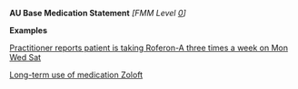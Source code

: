 **AU Base Medication Statement**  *[FMM Level [0](http://build.fhir.org/versions.html#maturity)]*

**Examples**

[Practitioner reports patient is taking Roferon-A three times a week on Mon Wed Sat](MedicationStatement-MedicationStatementexample0.html)

[Long-term use of medication Zoloft](MedicationStatement-MedicationStatementexample1.html)
